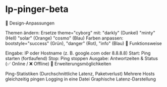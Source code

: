 # Ip-pinger-beta
🎨 Design-Anpassungen

Themen ändern: Ersetze theme="cyborg" mit:
"darkly" (Dunkel)
"minty" (Hell)
"solar" (Orange)
"cosmo" (Blau)
Farben anpassen: bootstyle="success" (Grün), "danger" (Rot), "info" (Blau)
📌 Funktionsweise

Eingabe: IP oder Hostname (z. B. google.com oder 8.8.8.8)
Start: Ping starten (fortlaufend)
Stop: Ping stoppen
Ausgabe: Antwortzeiten & Status (✅ Online / ❌ Offline)
🔹 Erweiterungsmöglichkeiten

Ping-Statistiken (Durchschnittliche Latenz, Paketverlust)
Mehrere Hosts gleichzeitig pingen
Logging in eine Datei
Graphische Latenz-Darstellung
